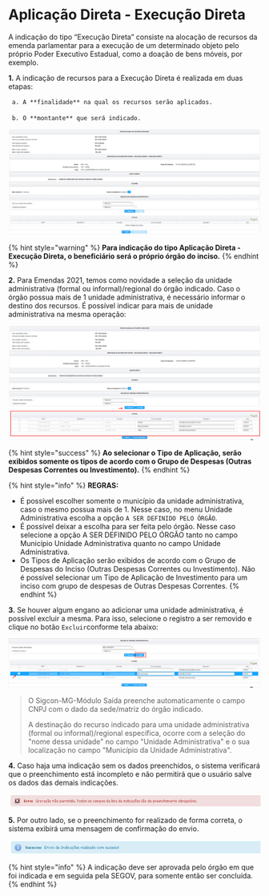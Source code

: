 # Aplicação Direta - Execução Direta

A indicação do tipo “Execução Direta” consiste na alocação de recursos da emenda parlamentar para a execução de um determinado objeto pelo próprio Poder Executivo Estadual, como a doação de bens móveis, por exemplo.

**1.**  A indicação de recursos para a Execução Direta é realizada em duas etapas:

     a. A **finalidade** na qual os recursos serão aplicados.

     b. O **montante** que será indicado.

![](../../.gitbook/assets/image%20%28437%29.png)

{% hint style="warning" %}
**Para indicação do tipo Aplicação Direta - Execução Direta, o beneficiário será o próprio órgão do inciso.**
{% endhint %}

**2.** Para Emendas 2021, temos como novidade a seleção da unidade administrativa \(formal ou informal\)/regional do órgão indicado. Caso o órgão possua mais de 1 unidade administrativa, é necessário informar o destino dos recursos. É possível indicar para mais de unidade administrativa na mesma operação:

![](../../.gitbook/assets/image%20%28419%29.png)

{% hint style="success" %}
**Ao selecionar o Tipo de Aplicação, serão exibidos somente os tipos de acordo com o Grupo de Despesas \(Outras Despesas Correntes ou Investimento\).**
{% endhint %}

{% hint style="info" %}
**REGRAS:**

* É possível escolher somente o município da unidade administrativa, caso o mesmo possua mais de 1. Nesse caso, no menu Unidade Administrativa escolha a opção `A SER DEFINIDO PELO ÓRGÃO`.
* É possível deixar a escolha para ser feita pelo órgão. Nesse caso selecione a opção A SER DEFINIDO PELO ÓRGÃO tanto no campo Município Unidade Administrativa quanto no campo Unidade Administrativa. 
* Os Tipos de Aplicação serão exibidos de acordo com o Grupo de Despesas do Inciso \(Outras Despesas Correntes ou Investimento\). Não é possível selecionar um Tipo de Aplicação de Investimento para um inciso com grupo de despesas de Outras Despesas Correntes.
{% endhint %}

**3.** Se houver algum engano ao adicionar uma unidade administrativa, é possível excluir a mesma. Para isso, selecione o registro a ser removido e clique no botão `Excluir`conforme tela abaixo:

![](../../.gitbook/assets/image%20%28417%29.png)

> O Sigcon-MG-Módulo Saída preenche automaticamente o campo CNPJ com o dado da sede/matriz do órgão indicado.
>
> A destinação do recurso indicado para uma unidade administrativa \(formal ou informal\)/regional específica, ocorre com a seleção do "nome dessa unidade" no campo "Unidade Administrativa" e o sua localização no campo "Município da Unidade Administrativa".

**4.** Caso haja uma indicação sem os dados preenchidos, o sistema verificará que o preenchimento está incompleto e não permitirá que o usuário salve os dados das demais indicações. 

![](../../.gitbook/assets/13.png)

**5.** Por outro lado, se o preenchimento for realizado de forma correta, o sistema exibirá uma mensagem de confirmação do envio.

![](../../.gitbook/assets/14%20%281%29.png)

{% hint style="info" %}
A indicação deve ser aprovada pelo órgão em que foi indicada e em seguida pela SEGOV, para somente então ser concluída.
{% endhint %}



